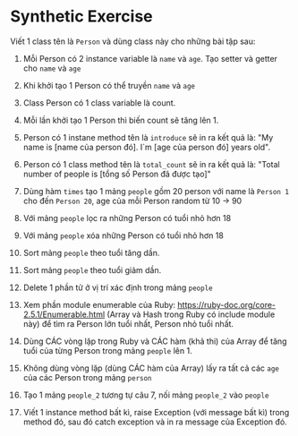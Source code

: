 # Synthetic Exercise

Viết 1 class tên là `Person` và dùng class này cho những bài tập sau:

1. Mỗi Person có 2 instance variable là `name` và `age`. Tạo setter và getter cho `name` và `age`

2. Khi khởi tạo 1 Person có thể truyền `name` và `age`

3. Class Person có 1 class variable là count.

4. Mỗi lần khởi tạo 1 Person thì biến count sẽ tăng lên 1.

5. Person có 1 instane method tên là `introduce` sẽ in ra kết quả là: "My name is [name của person đó]. I`m [age của person đó] years old".

6. Person có 1 class method tên là `total_count` sẽ in ra kết quả là: "Total number of people is [tổng số Person đã được tạo]"

7. Dùng hàm `times` tạo 1 mảng `people` gồm 20 person với name là `Person 1` cho đến `Person 20`, age của mỗi Person random từ 10 -> 90

8. Với mảng `people` lọc ra những Person có tuổi nhỏ hơn 18

9. Với mảng `people` xóa những Person có tuổi nhỏ hơn 18

10. Sort mảng `people` theo tuổi tăng dần.

11. Sort mảng `people` theo tuổi giảm dần.

12. Delete 1 phần tử ở vị trí xác định trong mảng `people`

13. Xem phần module enumerable của Ruby: https://ruby-doc.org/core-2.5.1/Enumerable.html (Array và Hash trong Ruby có include module này) để tìm ra Person lớn tuổi nhất, Person nhỏ tuổi nhất.

14. Dùng CÁC vòng lặp trong Ruby và CÁC hàm (khả thi) của Array để tăng tuổi của từng Person trong mảng `people` lên 1.

15. Không dùng vòng lặp (dùng CÁC hàm của Array) lấy ra tất cả các `age` của các Person trong mảng `person`

16. Tạo 1 mảng `people_2` tương tự câu 7, nối mảng `people_2` vào `people`

17. Viết 1 instance method bất kì, raise Exception (với message bất kì) trong method đó, sau đó catch exception và in ra message của Exception đó.

